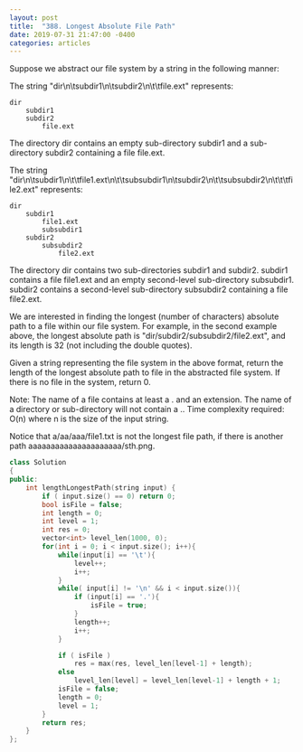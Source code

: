 ```yaml
---
layout: post
title:  "388. Longest Absolute File Path"
date: 2019-07-31 21:47:00 -0400
categories: articles
---
```

Suppose we abstract our file system by a string in the following manner:

The string "dir\n\tsubdir1\n\tsubdir2\n\t\tfile.ext" represents:
```
dir
    subdir1
    subdir2
        file.ext
```
The directory dir contains an empty sub-directory subdir1 and a sub-directory subdir2 containing a file file.ext.

The string "dir\n\tsubdir1\n\t\tfile1.ext\n\t\tsubsubdir1\n\tsubdir2\n\t\tsubsubdir2\n\t\t\tfile2.ext" represents:
```
dir
    subdir1
        file1.ext
        subsubdir1
    subdir2
        subsubdir2
            file2.ext
```
The directory dir contains two sub-directories subdir1 and subdir2. subdir1 contains a file file1.ext and an empty second-level sub-directory subsubdir1. subdir2 contains a second-level sub-directory subsubdir2 containing a file file2.ext.

We are interested in finding the longest (number of characters) absolute path to a file within our file system. For example, in the second example above, the longest absolute path is "dir/subdir2/subsubdir2/file2.ext", and its length is 32 (not including the double quotes).

Given a string representing the file system in the above format, return the length of the longest absolute path to file in the abstracted file system. If there is no file in the system, return 0.

Note:
The name of a file contains at least a . and an extension.
The name of a directory or sub-directory will not contain a ..
Time complexity required: O(n) where n is the size of the input string.

Notice that a/aa/aaa/file1.txt is not the longest file path, if there is another path aaaaaaaaaaaaaaaaaaaaa/sth.png.

```c++
class Solution
{
public:
    int lengthLongestPath(string input) {
        if ( input.size() == 0) return 0;
        bool isFile = false;
        int length = 0;
        int level = 1;
        int res = 0;
        vector<int> level_len(1000, 0);
        for(int i = 0; i < input.size(); i++){
            while(input[i] == '\t'){
                level++;
                i++;
            }
            while( input[i] != '\n' && i < input.size()){
                if (input[i] == '.'){
                    isFile = true;
                }
                length++;
                i++;
            }

            if ( isFile )
                res = max(res, level_len[level-1] + length);
            else
                level_len[level] = level_len[level-1] + length + 1;
            isFile = false;
            length = 0;
            level = 1;
        }
        return res;
    }
};
```
